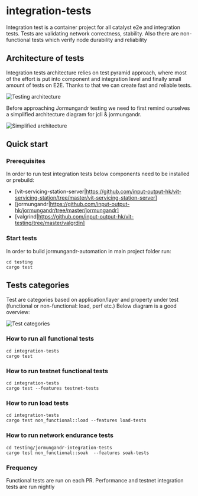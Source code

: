 # integration-tests

Integration test is a container project for all catalyst e2e and integration tests. Tests are validating network correctness, stability. Also there are non-functional tests which verify node durability and reliability

## Architecture of tests

Integration tests architecture relies on test pyramid approach, where most of the effort is put into component and integration level and finally small amount of tests on E2E. Thanks to that we can create fast and reliable tests.

![Testing architecture](./graphs/testing-architecture.svg)

Before approaching Jormungandr testing we need to first remind ourselves a simplified architecture diagram for jcli & jormungandr.

![Simplified architecture](./graphs/catalyst-simplified-arch.svg)

## Quick start

### Prerequisites

In order to run test integration tests below components need to be installed or prebuild:
- [vit-servicing-station-server|https://github.com/input-output-hk/vit-servicing-station/tree/master/vit-servicing-station-server]
- [jormungandr|https://github.com/input-output-hk/jormungandr/tree/master/jormungandr]
- [valgrind|https://github.com/input-output-hk/vit-testing/tree/master/valgrdin]

### Start tests

In order to build jormungandr-automation in main project folder run:
```
cd testing
cargo test
```

## Tests categories

Test are categories based on application/layer and property under test (functional or non-functional: load, perf etc.)
Below diagram is a good overview:

![Test categories](./graphs/jormungandr-test-categories.svg)

### How to run all functional tests

```
cd integration-tests
cargo test
```

### How to run testnet functional tests
```
cd integration-tests
cargo test --features testnet-tests
```

### How to run load tests
```
cd integration-tests
cargo test non_functional::load --features load-tests
```

### How to run network endurance tests
```
cd testing/jormungandr-integration-tests
cargo test non_functional::soak  --features soak-tests
```

### Frequency
Functional tests are run on each PR. Performance and testnet integration tests are run nightly
